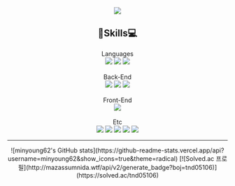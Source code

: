 <div align="center">
<img src="https://capsule-render.vercel.app/api?type=waving&color=auto&customColorList=16&height=250&section=header&text=Minyoung%20Kim&fontColor=ffffff&fontSize=70&fontAlignY=45" />
</div>
<div>


</div>
<h2 align="center">💪Skills💻</h2>
<div align="center">
  Languages
  <br>
  <img src="https://img.shields.io/badge/Java-007396?style=for-the-badge&logo=Java&logoColor=orange"/>
  <img src="https://img.shields.io/badge/Python-yellow?style=for-the-badge&logo=Python&logoColor=blue"/> 
  <img src="https://img.shields.io/badge/Dart-blue?style=for-the-badge&logo=MySQL&logoColor=white"/>
</div>
<br>
<div align="center">
  Back-End
  <br>
  <img src="https://img.shields.io/badge/Spring-6DB33F?style=flat-square&logo=spring&logoColor=white"/>
  <img src="https://img.shields.io/badge/Spring Boot-6DB33F?style=flat-square&logo=spring-boot&logoColor=white"/>
  <img src="https://img.shields.io/badge/Spring Data Jpa-6DB33F?style=flat-square&logo=Spring-jpa&logoColor=white"/>
</div>
<br>
<div align="center">
  Front-End
  <br>
  <img src="https://img.shields.io/badge/Flutter-02569B?style=for-the-badge&logo=flutter&logoColor=white"/>
</div>
<br>

<div align="center">
  Etc
  <br>
   <img src="https://img.shields.io/badge/Jenkins-D24939?style=for-the-badge&logo=jenkins&logoColor=white"/>
 
  <img src="https://img.shields.io/badge/Postman-orange?style=for-the-badge&logo=Postman&logoColor=white"/>
  <img src="https://img.shields.io/badge/IntellJ IDEA IDE-000000?style=for-the-badge&logo=intellj-idea IDE&logoColor=white"/>
  <img src="https://img.shields.io/badge/VScode-white?style=for-the-badge&logo=Visual Studio&logoColor=blue"/>
  <img src="https://img.shields.io/badge/Git-black?style=for-the-badge&logo=Github&logoColor=white"/>
</div>
<hr>

<div align="center">
![minyoung62's GitHub stats](https://github-readme-stats.vercel.app/api?username=minyoung62&show_icons=true&theme=radical)
[![Solved.ac
프로필](http://mazassumnida.wtf/api/v2/generate_badge?boj=tnd05106)](https://solved.ac/tnd05106)
</div>



